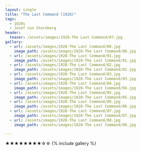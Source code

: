 ```yaml
---
layout: single
title: "The Last Command (1928)"
tags:
  - 1920s 
  - Josef von Sternberg
header:
  teaser: /assets/images/1928-The Last Command/07.jpg
gallery:
  - url: /assets/images/1928-The Last Command/00.jpg
    image_path: /assets/images/1928-The Last Command/00.jpg  
  - url: /assets/images/1928-The Last Command/01.jpg
    image_path: /assets/images/1928-The Last Command/01.jpg
  - url: /assets/images/1928-The Last Command/02.jpg
    image_path: /assets/images/1928-The Last Command/02.jpg
  - url: /assets/images/1928-The Last Command/03.jpg
    image_path: /assets/images/1928-The Last Command/03.jpg
  - url: /assets/images/1928-The Last Command/04.jpg
    image_path: /assets/images/1928-The Last Command/04.jpg
  - url: /assets/images/1928-The Last Command/05.jpg
    image_path: /assets/images/1928-The Last Command/05.jpg
  - url: /assets/images/1928-The Last Command/06.jpg
    image_path: /assets/images/1928-The Last Command/06.jpg
  - url: /assets/images/1928-The Last Command/07.jpg
    image_path: /assets/images/1928-The Last Command/07.jpg
  - url: /assets/images/1928-The Last Command/08.jpg
    image_path: /assets/images/1928-The Last Command/08.jpg

---
```

★★★★★★★★☆☆
{% include gallery %}
